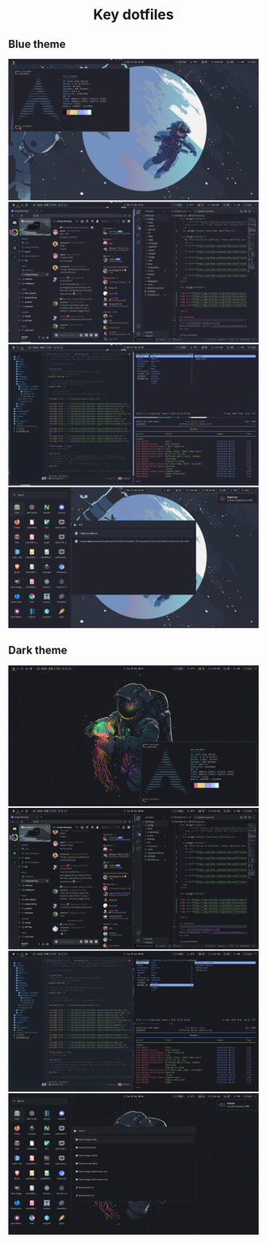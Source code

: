<h1 align="center">Key dotfiles</h1>

## Blue theme

![](./blue/1.png)
![](./blue/2.png)
![](./blue/3.png)
![](./blue/4.png)

## Dark theme

![](./dark/1.png)
![](./dark/2.png)
![](./dark/3.png)
![](./dark/4.png)